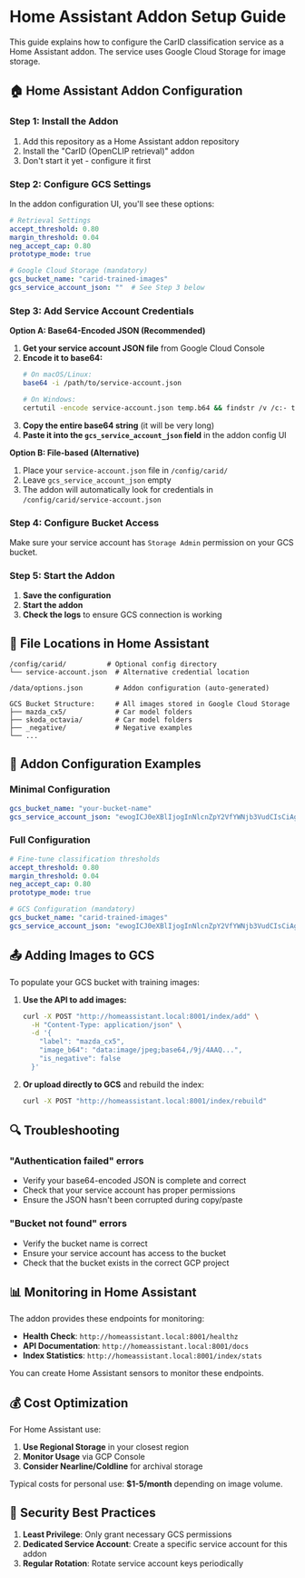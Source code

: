 # Home Assistant Addon Setup Guide

This guide explains how to configure the CarID classification service as a Home Assistant addon. The service uses Google Cloud Storage for image storage.

## 🏠 **Home Assistant Addon Configuration**

### **Step 1: Install the Addon**

1. Add this repository as a Home Assistant addon repository
2. Install the "CarID (OpenCLIP retrieval)" addon
3. Don't start it yet - configure it first

### **Step 2: Configure GCS Settings**

In the addon configuration UI, you'll see these options:

```yaml
# Retrieval Settings
accept_threshold: 0.80
margin_threshold: 0.04
neg_accept_cap: 0.80
prototype_mode: true

# Google Cloud Storage (mandatory)
gcs_bucket_name: "carid-trained-images" 
gcs_service_account_json: ""  # See Step 3 below
```

### **Step 3: Add Service Account Credentials**

**Option A: Base64-Encoded JSON (Recommended)**

1. **Get your service account JSON file** from Google Cloud Console
2. **Encode it to base64:**
   ```bash
   # On macOS/Linux:
   base64 -i /path/to/service-account.json
   
   # On Windows:
   certutil -encode service-account.json temp.b64 && findstr /v /c:- temp.b64
   ```
3. **Copy the entire base64 string** (it will be very long)
4. **Paste it into the `gcs_service_account_json` field** in the addon config UI

**Option B: File-based (Alternative)**

1. Place your `service-account.json` file in `/config/carid/`
2. Leave `gcs_service_account_json` empty
3. The addon will automatically look for credentials in `/config/carid/service-account.json`

### **Step 4: Configure Bucket Access**

Make sure your service account has `Storage Admin` permission on your GCS bucket.

### **Step 5: Start the Addon**

1. **Save the configuration**
2. **Start the addon**
3. **Check the logs** to ensure GCS connection is working

## 📁 **File Locations in Home Assistant**

```
/config/carid/          # Optional config directory
└── service-account.json  # Alternative credential location

/data/options.json        # Addon configuration (auto-generated)

GCS Bucket Structure:     # All images stored in Google Cloud Storage
├── mazda_cx5/            # Car model folders  
├── skoda_octavia/        # Car model folders
├── _negative/            # Negative examples
└── ...
```

## 🔧 **Addon Configuration Examples**

### **Minimal Configuration**
```yaml
gcs_bucket_name: "your-bucket-name"
gcs_service_account_json: "ewogICJ0eXBlIjogInNlcnZpY2VfYWNjb3VudCIsCiAg..."
```

### **Full Configuration**
```yaml
# Fine-tune classification thresholds
accept_threshold: 0.80
margin_threshold: 0.04
neg_accept_cap: 0.80
prototype_mode: true

# GCS Configuration (mandatory)
gcs_bucket_name: "carid-trained-images"
gcs_service_account_json: "ewogICJ0eXBlIjogInNlcnZpY2VfYWNjb3VudCIsCiAg..."
```


## 📤 **Adding Images to GCS**

To populate your GCS bucket with training images:

1. **Use the API to add images:**
   ```bash
   curl -X POST "http://homeassistant.local:8001/index/add" \
     -H "Content-Type: application/json" \
     -d '{
       "label": "mazda_cx5",
       "image_b64": "data:image/jpeg;base64,/9j/4AAQ...",
       "is_negative": false
     }'
   ```

2. **Or upload directly to GCS** and rebuild the index:
   ```bash
   curl -X POST "http://homeassistant.local:8001/index/rebuild"
   ```

## 🔍 **Troubleshooting**

### **"Authentication failed" errors**
- Verify your base64-encoded JSON is complete and correct
- Check that your service account has proper permissions
- Ensure the JSON hasn't been corrupted during copy/paste

### **"Bucket not found" errors**
- Verify the bucket name is correct
- Ensure your service account has access to the bucket
- Check that the bucket exists in the correct GCP project

## 📊 **Monitoring in Home Assistant**

The addon provides these endpoints for monitoring:

- **Health Check**: `http://homeassistant.local:8001/healthz`
- **API Documentation**: `http://homeassistant.local:8001/docs`
- **Index Statistics**: `http://homeassistant.local:8001/index/stats`

You can create Home Assistant sensors to monitor these endpoints.

## 💰 **Cost Optimization**

For Home Assistant use:

1. **Use Regional Storage** in your closest region
2. **Monitor Usage** via GCP Console
3. **Consider Nearline/Coldline** for archival storage

Typical costs for personal use: **$1-5/month** depending on image volume.

## 🔐 **Security Best Practices**

1. **Least Privilege**: Only grant necessary GCS permissions
2. **Dedicated Service Account**: Create a specific service account for this addon
3. **Regular Rotation**: Rotate service account keys periodically

